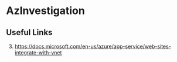 # AzInvestigation

## Useful Links
3. https://docs.microsoft.com/en-us/azure/app-service/web-sites-integrate-with-vnet

